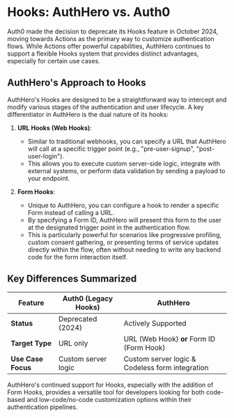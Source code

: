 # Hooks: AuthHero vs. Auth0

Auth0 made the decision to deprecate its Hooks feature in October 2024, moving towards Actions as the primary way to customize authentication flows. While Actions offer powerful capabilities, AuthHero continues to support a flexible Hooks system that provides distinct advantages, especially for certain use cases.

## AuthHero's Approach to Hooks

AuthHero's Hooks are designed to be a straightforward way to intercept and modify various stages of the authentication and user lifecycle. A key differentiator in AuthHero is the dual nature of its hooks:

1.  **URL Hooks (Web Hooks)**:

    - Similar to traditional webhooks, you can specify a URL that AuthHero will call at a specific trigger point (e.g., "pre-user-signup", "post-user-login").
    - This allows you to execute custom server-side logic, integrate with external systems, or perform data validation by sending a payload to your endpoint.

2.  **Form Hooks**:
    - Unique to AuthHero, you can configure a hook to render a specific Form instead of calling a URL.
    - By specifying a Form ID, AuthHero will present this form to the user at the designated trigger point in the authentication flow.
    - This is particularly powerful for scenarios like progressive profiling, custom consent gathering, or presenting terms of service updates directly within the flow, often without needing to write any backend code for the form interaction itself.

## Key Differences Summarized

| Feature            | Auth0 (Legacy Hooks) | AuthHero                                        |
| ------------------ | -------------------- | ----------------------------------------------- |
| **Status**         | Deprecated (2024)    | Actively Supported                              |
| **Target Type**    | URL only             | URL (Web Hook) **or** Form ID (Form Hook)       |
| **Use Case Focus** | Custom server logic  | Custom server logic & Codeless form integration |

AuthHero's continued support for Hooks, especially with the addition of Form Hooks, provides a versatile tool for developers looking for both code-based and low-code/no-code customization options within their authentication pipelines.
